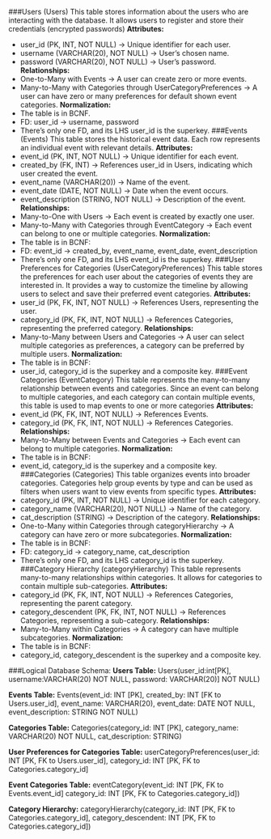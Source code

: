 ###Users (Users)
This table stores information about the users who are interacting with the database. It allows users to register and store their credentials (encrypted passwords)
**Attributes:**
  -  user_id (PK, INT, NOT NULL) → Unique identifier for each user.
  -  username (VARCHAR(20), NOT NULL) → User’s chosen name.
  -  password (VARCHAR(20), NOT NULL) → User’s password.
**Relationships:**
  -  One-to-Many with Events → A user can create zero or more events.
  -  Many-to-Many with Categories through UserCategoryPreferences → A user can have zero or many preferences for default shown event categories.
**Normalization:**
  -  The table is in BCNF.
  -  FD: user_id -> username, password
  -  There’s only one FD, and its LHS user_id is the superkey.
###Events (Events)
This table stores the historical event data. Each row represents an individual event with relevant details.
**Attributes:**
  -  event_id (PK, INT, NOT NULL) → Unique identifier for each event.
  -  created_by (FK, INT) → References user_id in Users, indicating which user created the event.
  -  event_name (VARCHAR(20)) → Name of the event.
  -  event_date (DATE, NOT NULL) → Date when the event occurs.
  -  event_description (STRING, NOT NULL) → Description of the event.
**Relationships:**
  -  Many-to-One with Users → Each event is created by exactly one user.
  -  Many-to-Many with Categories through EventCategory → Each event can belong to one or multiple categories.
**Normalization:**
  -  The table is in BCNF:
  -  FD: event_id -> created_by, event_name, event_date, event_description
  -  There’s only one FD, and its LHS event_id is the superkey.
###User Preferences for Categories (UserCategoryPreferences)
This table stores the preferences for each user about the categories of events they are interested in. It provides a way to customize the timeline by allowing users to select and save their preferred event categories.
**Attributes:**
  -  user_id (PK, FK, INT, NOT NULL) → References Users, representing the user.
  -  category_id (PK, FK, INT, NOT NULL) → References Categories, representing the preferred category.
**Relationships:**
  -  Many-to-Many between Users and Categories → A user can select multiple categories as preferences, a category can be preferred by multiple users.
**Normalization:**
  -  The table is in BCNF:
  -  user_id, category_id is the superkey and a composite key.
###Event Categories (EventCategory)
This table represents the many-to-many relationship between events and categories. Since an event can belong to multiple categories, and each category can contain multiple events, this table is used to map events to one or more categories
**Attributes:**
  -  event_id (PK, FK, INT, NOT NULL) → References Events.
  -  category_id (PK, FK, INT, NOT NULL) → References Categories.
**Relationships:**
  -  Many-to-Many between Events and Categories → Each event can belong to multiple categories.
**Normalization:**
  -  The table is in BCNF:
  -  event_id, category_id is the superkey and a composite key.
###Categories (Categories)
This table organizes events into broader categories. Categories help group events by type and can be used as filters when users want to view events from specific types.
**Attributes:**
  -  category_id (PK, INT, NOT NULL) → Unique identifier for each category.
  -  category_name (VARCHAR(20), NOT NULL) → Name of the category.
  -  cat_description (STRING) → Description of the category.
**Relationships:**
  -  One-to-Many within Categories through categoryHierarchy → A category can have zero or more subcategories.
**Normalization:**
  -  The table is in BCNF:
  -  FD: category_id -> category_name, cat_description
  -  There’s only one FD, and its LHS category_id is the superkey.
###Category Hierarchy (categoryHierarchy)
This table represents many-to-many relationships within categories. It allows for categories to contain multiple sub-categories.
**Attributes:**
  -  category_id (PK, FK, INT, NOT NULL) → References Categories, representing the parent category.
  -  category_descendent (PK, FK, INT, NOT NULL) → References Categories, representing a sub-category.
**Relationships:**
  -  Many-to-Many within Categories → A category can have multiple subcategories.
**Normalization:**
  -  The table is in BCNF:
  -  category_id, category_descendent is the superkey and a composite key.

###Logical Database Schema:
**Users Table:** 
Users(user_id:int[PK],
username:VARCHAR(20) NOT NULL,
password: VARCHAR(20)] NOT NULL)

**Events Table:**
Events(event_id: INT [PK],
	created_by: INT [FK to Users.user_id],
	event_name: VARCHAR(20),
	event_date: DATE NOT NULL,
	event_description: STRING NOT NULL)

**Categories Table:**
Categories(category_id: INT [PK],
	category_name: VARCHAR(20) NOT NULL,
	cat_description: STRING)

**User Preferences for Categories Table:**
userCategoryPreferences(user_id: INT [PK, FK to Users.user_id],
	category_id: INT [PK, FK to Categories.category_id]

**Event Categories Table:**
eventCategory(event_id: INT [PK, FK to Events.event_id]
category_id: INT [PK, FK to Categories.category_id])

**Category Hierarchy:**
categoryHierarchy(category_id: INT [PK, FK to Categories.category_id],
category_descendent: INT [PK, FK to Categories.category_id])
